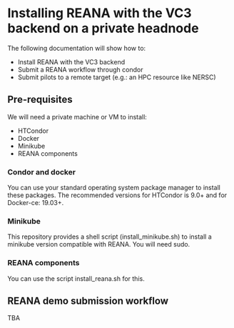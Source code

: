 # Installing REANA with the VC3 backend on a private headnode

The following documentation will show how to:
- Install REANA with the VC3 backend
- Submit a REANA workflow through condor
- Submit pilots to a remote target (e.g.: an HPC resource like NERSC)

## Pre-requisites
We will need a private machine or VM to install:
- HTCondor
- Docker
- Minikube
- REANA components

### Condor and docker
You can use your standard operating system package manager to install these packages. The recommended versions for HTCondor is 9.0+ and for Docker-ce: 19.03+.

### Minikube
This repository provides a shell script (install\_minikube.sh) to install a minikube version compatible with REANA. You will need sudo.

### REANA components
You can use the script install\_reana.sh for this.

## REANA demo submission workflow
TBA
